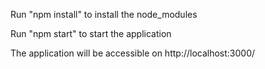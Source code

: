 

Run "npm install" to install the node_modules

Run "npm start" to start the application

The application will be accessible on http://localhost:3000/
